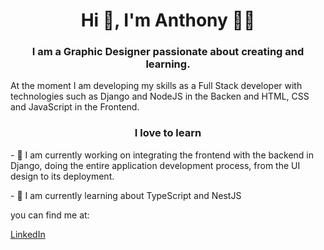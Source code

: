 <h1 align='center'> Hi 👋, I'm Anthony 👩‍💻 </h1>
<h3 align='center'>I am a <b>Graphic Designer</b> passionate about creating and learning.</h3>

<p>
At the moment I am developing my skills as a Full Stack developer with technologies such as Django and NodeJS in the Backen and HTML, CSS and JavaScript in the Frontend.
</p>
<h3 align='center'>I love to learn</h3>
<p>
- 🔭 I am currently working on integrating the frontend with the backend in Django, doing the entire application development process, from the UI design to its deployment.
</p>
<p>
- 🌱 I am currently learning about TypeScript and NestJS
</p>
<p>
  you can find me at:
</p>

[LinkedIn](https://www.linkedin.com/in/anthonyluque/)


<!--
**TonyLuque/TonyLuque** is a ✨ _special_ ✨ repository because its `README.md` (this file) appears on your GitHub profile.

Here are some ideas to get you started:

- 🔭 I’m currently working on ...
- 🌱 I’m currently learning ...
- 👯 I’m looking to collaborate on ...
- 🤔 I’m looking for help with ...
- 💬 Ask me about ...
- 📫 How to reach me: ...
- 😄 Pronouns: ...
- ⚡ Fun fact: ...
-->
